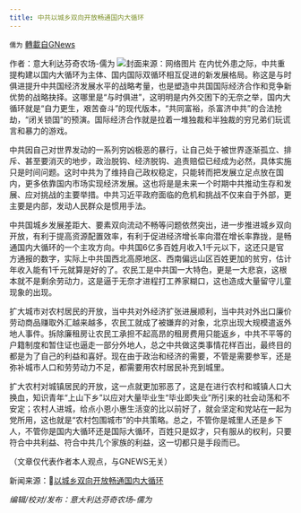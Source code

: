 ```yaml
---
title: 中共以城乡双向开放畅通国内大循环
---
```

`儒为` [轉載自GNews](https://gnews.org/zh-hans/1572488/)

作者：意大利达芬奇农场-儒为
![](https://assets.gnews.org/wp-content/uploads/2021/10/城乡双向开放.jpeg)封面来源：网络图片
在内忧外患之际，中共重提构建以国内大循环为主体、国内国际双循环相互促进的新发展格局。称这是与时俱进提升中共国经济发展水平的战略考量，也是塑造中共国国际经济合作和竞争新优势的战略抉择。这哪里是“与时俱进”，这明明是内外交困下的无奈之举，国内大循环就是“自力更生，艰苦奋斗”的现代版本，“共同富裕，杀富济中共”的合法抢劫，“闭关锁国”的预演。国际经济合作就是拉着一堆独裁和半独裁的穷兄弟们玩谎言和暴力的游戏。

中共因自己对世界发动的一系列穷凶极恶的暴行，让自己处于被世界逐渐孤立、排斥、甚至要消灭的地步，政治脱钩、经济脱钩、追责赔偿已经成为必然，具体实施只是时间问题。这时中共为了维持自己政权稳定，只能转而把发展立足点放在国内，更多依靠国内市场实现经济发展。这也将是是未来一个时期中共推动生存和发展、应对挑战的主要举措。中共习近平政府面临的危机和挑战不仅来自于外部，更主要是内部，发动人民群众是惯用手法。

中共国城乡发展差距大、要素双向流动不畅等问题依然突出，进一步推进城乡双向开放，有利于提高资源配置效率，有利于促进经济增长率向潜在增长率靠拢，是畅通国内大循环的一个主攻方向。中共国6亿多百姓月收入1千元以下，这还只是官方通报的数字，实际上中共国西北高原地区、西南偏远山区百姓更加的贫穷，估计年收入能有1千元就算是好的了。农民工是中共国一大特色，更是一大悲哀，这根本就不是剩余劳动力，这是逼于无奈才进程打工养家糊口，这也造成大量留守儿童现象的出现。

扩大城市对农村居民的开放，当中共对外经济扩张进展顺利，当中共对外出口廉价劳动商品赚取外汇越来越多，农民工就成了被嫌弃的对象，北京出现大规模遣返外地人事件。拆除廉租房让农民工承担不起高昂的租房费用只能返乡，中共不平等的户籍制度和暂住证也逼走一部分外地人，总之中共做这类事情花样百出，最终目的都是为了自己的利益和喜好。现在由于政治和经济的需要，不管是需要参军，还是弥补城市人口和劳劳动力不足，都需要用农村居民补充到城里。

扩大农村对城镇居民的开放，这一点就更加邪恶了，这是在进行农村和城镇人口大换血，知识青年“上山下乡”以应对大量毕业生“毕业即失业”所引来的社会动荡和不安定；农村人进城，给点小恩小惠生活变的比以前好了，就会坚定和党站在一起为党所用，这也就是“农村包围城市”的中共策略。总之，不管你是城里人还是乡下人，不管你是国内大循环还是国际大循环，百姓只是奴才，只有服从的权利，只要符合中共利益、符合中共几个家族的利益，这一切都只是手段而已。

（文章仅代表作者本人观点，与GNEWS无关）

新闻来源：🔗[以城乡双向开放畅通国内大循环](https://www.163.com/news/article/GLF7FHU2000189FH.html?clickfrom=w_yw)

*编辑/校对/发布：意大利达芬奇农场-儒为*
